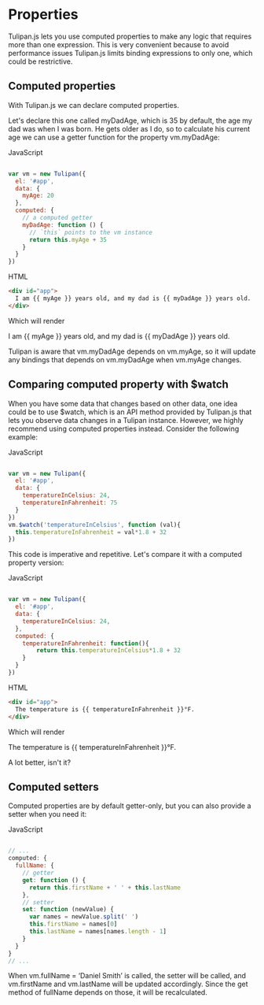# Properties

Tulipan.js lets you use computed properties to make any logic that requires more than one expression. This is very convenient because to avoid performance issues Tulipan.js limits binding expressions to only one, which could be restrictive.

## Computed properties

With Tulipan.js we can declare computed properties. 

Let's declare this one called myDadAge, which is 35 by default, the age my dad was when I was born. He gets older as I do, so to calculate his current age we can use a getter function for the property vm.myDadAge:


JavaScript
```javascript

var vm = new Tulipan({
  el: '#app',
  data: {
    myAge: 20
  },
  computed: {
    // a computed getter
    myDadAge: function () {
      // `this` points to the vm instance
      return this.myAge + 35
    }
  }
})
```

HTML
```html
<div id="app">
  I am {{ myAge }} years old, and my dad is {{ myDadAge }} years old.
</div>
```

Which will render

<div id="properties1" class="demo">
    I am {{ myAge }} years old, and my dad is {{ myDadAge }} years old.
</div>

Tulipan is aware that vm.myDadAge depends on vm.myAge, so it will update any bindings that depends on vm.myDadAge when vm.myAge changes.

## Comparing computed property with $watch

When you have some data that changes based on other data, one idea could be to use $watch, which is an API method provided by Tulipan.js that lets you observe data changes in a Tulipan instance. However, we highly recommend using computed properties instead. Consider the following example:

JavaScript
```javascript

var vm = new Tulipan({
  el: '#app',
  data: {
    temperatureInCelsius: 24, 
    temperatureInFahrenheit: 75
  }
})
vm.$watch('temperatureInCelsius', function (val){
  this.temperatureInFahrenheit = val*1.8 + 32
})
```

This code is imperative and repetitive. Let's compare it with a computed property version:

JavaScript
```javascript

var vm = new Tulipan({
  el: '#app',
  data: {
    temperatureInCelsius: 24, 
  },
  computed: {
    temperatureInFahrenheit: function(){
        return this.temperatureInCelsius*1.8 + 32
    }  
  }
})
```

HTML
```html
<div id="app">
  The temperature is {{ temperatureInFahrenheit }}°F.
</div>
```

Which will render

<div id="properties2" class="demo">
    The temperature is {{ temperatureInFahrenheit }}°F.
</div>

A lot better, isn't it?


## Computed setters

Computed properties are by default getter-only, but you can also provide a setter when you need it:

JavaScript
```javascript

// ...
computed: {
  fullName: {
    // getter
    get: function () {
      return this.firstName + ' ' + this.lastName
    },
    // setter
    set: function (newValue) {
      var names = newValue.split(' ')
      this.firstName = names[0]
      this.lastName = names[names.length - 1]
    }
  }
}
// ...
```
When vm.fullName = ‘Daniel Smith’ is called, the setter will be called, and vm.firstName and vm.lastName will be updated accordingly. Since the get method of fullName depends on those, it will be recalculated.